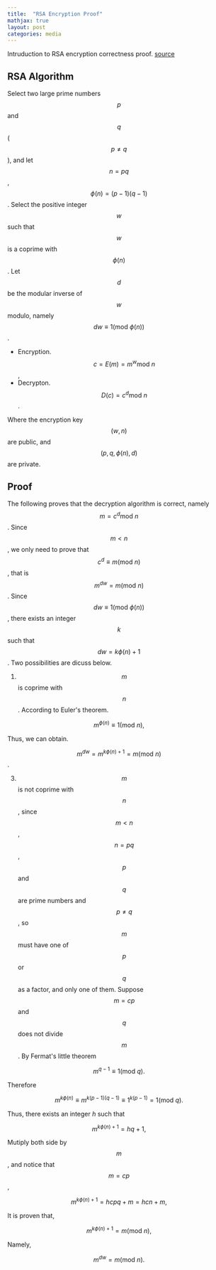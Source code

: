 ```yaml
---
title:  "RSA Encryption Proof"
mathjax: true
layout: post
categories: media
---
```


Intruduction to RSA encryption correctness proof. [source](https://github.com/kaiming00/kaiming00.github.io/blob/master/_data/font-awesome/RSAEncryptionProof.webp)



## RSA Algorithm

Select two large prime numbers $$p$$ and $$q$$ ($$p\ne q$$), and let $$n=pq$$, $$\phi(n)=(p-1)(q-1)$$. Select the positive integer $$w$$ such that $$w$$ is a coprime with $$\phi(n)$$.  Let $$d$$ be the modular inverse of $$w$$ modulo, namely $$dw\equiv 1 (\mathrm{mod}\ \phi(n))$$.

- Encryption. $$c=E(m)=m^w \mathrm{mod}\ n$$,
- Decrypton. $$D(c)=c^d \mathrm{mod}\ n$$.

Where the encryption key $$(w,n)$$ are public, and $$(p,q,\phi(n),d)$$ are private.

## Proof

The following proves that the decryption algorithm is correct, namely $$m=c^d \mathrm{mod}\ n$$. Since $$m<  n$$, we only need to prove that $$c^d \equiv m (\mathrm{mod} \ n)$$, that is $$m^{dw}=m(\mathrm{mod}\ n)$$. Since $$dw\equiv 1(\mathrm{mod}\  \phi(n))$$, there exists an integer $$k$$ such that $$dw=k\phi(n)+1$$. Two possibilities are dicuss below.

1. $$m$$ is coprime with $$n$$. According to  Euler's theorem.
   
$$m^{\phi(n)}\equiv 1(\mathrm{mod} \ n),$$

Thus, we can obtain.

$$m^{dw}=m^{k\phi(n)+1}=m (\mathrm{mod} \ n)$$.

3. $$m$$ is not coprime with $$n$$, since $$m< n$$, $$n=pq$$, $$p$$ and $$q$$ are prime numbers and $$p\ne q$$, so $$m$$ must have one of $$p$$ or $$q$$ as a factor, and only one of them. Suppose $$m=cp$$ and $$q$$ does not divide $$m$$. By Fermat's little theorem
   
$$m^{q-1} \equiv 1 (\mathrm{mod} \ q).$$

Therefore

$$m^{k\phi(n)}\equiv m^{k(p-1)(q-1)}\equiv 1^{k(p-1)}=1 (\mathrm{mod} \ q).$$

Thus, there exists an integer $h$ such that

$$m^{k\phi(n)+1}=hq+1,$$

Mutiply both side by $$m$$, and notice that $$m=cp$$,

$$m^{k\phi(n)+1}=hcpq+m=hcn+m,$$

It is proven that,

$$m^{k\phi(n)+1}=m (\mathrm{mod}\ n),$$

Namely,

$$m^{dw}=m (\mathrm{mod} \ n).$$
